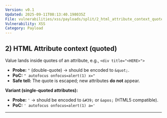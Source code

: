 ```yaml
---
Version: v0.1
Updated: 2025-09-11T08:13:40.198035Z
File: vulnerabilities/xss/payloads/split/2_html_attribute_context_quoted.md
Vulnerability: XSS
Category: Payload
---
```

## 2) HTML **Attribute** context (quoted)
Value lands inside quotes of an attribute, e.g., `<div title="<HERE>">`

- **Probe:** `"` (double-quote) → should be encoded to `&quot;`.
- **PoC:** `" autofocus onfocus=alert(1) x="`
- **Safe tell:** The quote is escaped; new attributes **do not** appear.

**Variant (single-quoted attributes):**
- **Probe:** `'` → should be encoded to `&#39;` or `&apos;` (HTML5 compatible).
- **PoC:** `' autofocus onfocus=alert(1) a='`

---